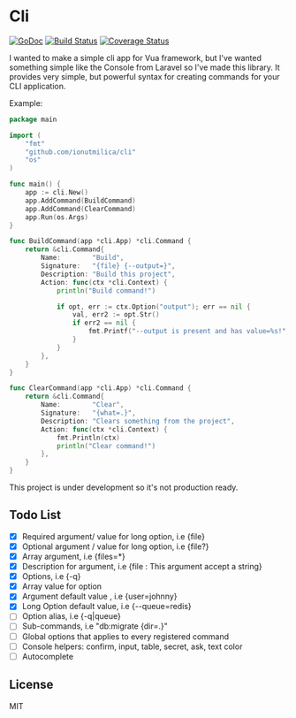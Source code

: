Cli
=========

[![GoDoc](https://godoc.org/github.com/codegangsta/cli?status.svg)](https://godoc.org/github.com/ionutmilica/cli)
[![Build Status](https://travis-ci.org/ionutmilica/cli.svg)](https://travis-ci.org/ionutmilica/cli)
[![Coverage Status](https://coveralls.io/repos/ionutmilica/cli/badge.svg?branch=master&service=github)](https://coveralls.io/github/ionutmilica/cli?branch=master)

I wanted to make a simple cli app for Vua framework, but I've wanted something simple like the Console from
Laravel so I've made this library.
It provides very simple, but powerful syntax for creating commands for your CLI application.

Example:
```go
package main

import (
	"fmt"
	"github.com/ionutmilica/cli"
	"os"
)

func main() {
	app := cli.New()
	app.AddCommand(BuildCommand)
	app.AddCommand(ClearCommand)
	app.Run(os.Args)
}

func BuildCommand(app *cli.App) *cli.Command {
	return &cli.Command{
		Name:        "Build",
		Signature:   "{file} {--output=}",
		Description: "Build this project",
		Action: func(ctx *cli.Context) {
			println("Build command!")

			if opt, err := ctx.Option("output"); err == nil {
				val, err2 := opt.Str()
				if err2 == nil {
					fmt.Printf("--output is present and has value=%s!", val)
				}
			}
		},
	}
}

func ClearCommand(app *cli.App) *cli.Command {
	return &cli.Command{
		Name:        "Clear",
		Signature:   "{what=.}",
		Description: "Clears something from the project",
		Action: func(ctx *cli.Context) {
			fmt.Println(ctx)
			println("Clear command!")
		},
	}
}
````

This project is under development so it's not production ready.

Todo List
----
- [x] Required argument/ value for long option, i.e {file}
- [x] Optional argument / value for long option, i.e {file?}
- [x] Array argument, i.e {files=*}
- [x] Description for argument, i.e {file : This argument accept a string}
- [x] Options, i.e {-q}
- [x] Array value for option
- [x] Argument default value , i.e {user=johnny}
- [x] Long Option default value, i.e {--queue=redis}
- [ ] Option alias, i.e {-q|queue}
- [ ] Sub-commands, i.e "db:migrate {dir=.}"
- [ ] Global options that applies to every registered command
- [ ] Console helpers: confirm, input, table, secret, ask, text color
- [ ] Autocomplete

License
----

MIT